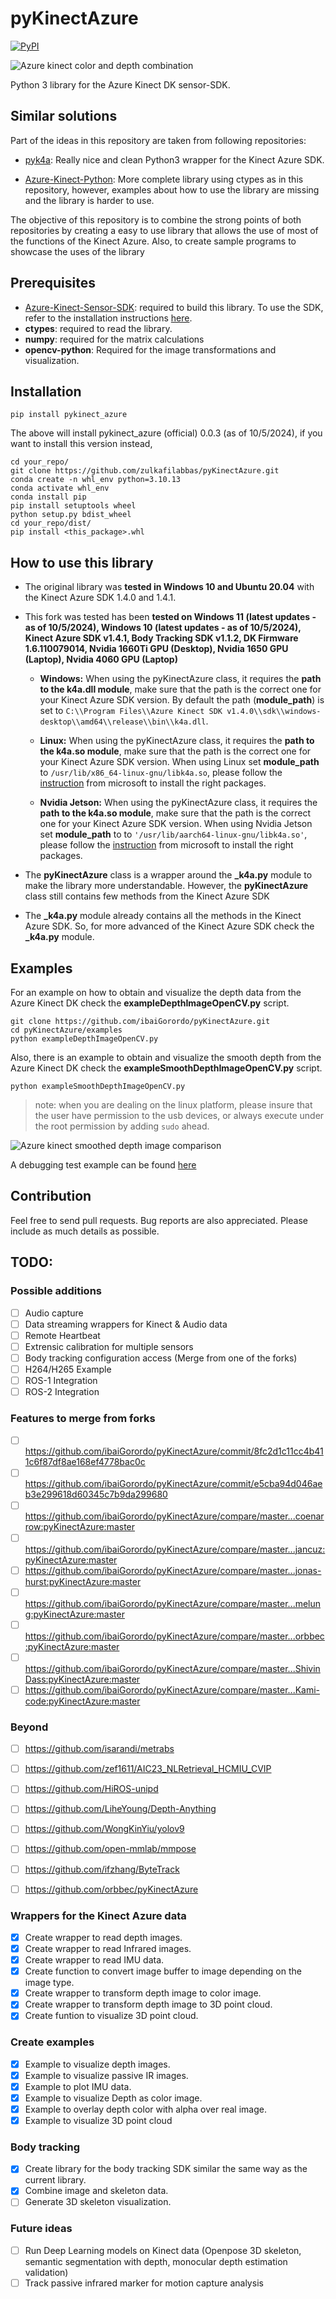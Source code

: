 # pyKinectAzure
[![PyPI](https://img.shields.io/pypi/v/pykinect-azure?color=2BAF2B)](https://pypi.org/project/pykinect-azure/)

![Azure kinect color and depth combination](https://github.com/ibaiGorordo/pyKinectAzure/blob/master/doc/images/outputImage.jpg)

Python 3 library for the Azure Kinect DK sensor-SDK.

## Similar solutions
Part of the ideas in this repository are taken from following repositories:
* [pyk4a](https://github.com/etiennedub/pyk4a): Really nice and clean Python3 wrapper for the Kinect Azure SDK.

* [Azure-Kinect-Python](https://github.com/hexops/Azure-Kinect-Python): More complete library using ctypes as in this repository, however, examples about how to use the library are missing and the library is harder to use.

The objective of this repository is to combine the strong points of both repositories by creating a easy to use library that allows the use of most of the functions of the Kinect Azure. Also, to create sample programs to showcase the uses of the library

## Prerequisites
* [Azure-Kinect-Sensor-SDK](https://github.com/microsoft/Azure-Kinect-Sensor-SDK): required to build this library.
  To use the SDK, refer to the installation instructions [here](https://github.com/microsoft/Azure-Kinect-Sensor-SDK).
* **ctypes**: required to read the library.
* **numpy**: required for the matrix calculations
* **opencv-python**: Required for the image transformations and visualization.

## Installation
```commandline
pip install pykinect_azure
```
The above will install pykinect_azure (official) 0.0.3 (as of 10/5/2024), if you want to install this version instead,
```commandline
cd your_repo/
git clone https://github.com/zulkafilabbas/pyKinectAzure.git
conda create -n whl_env python=3.10.13
conda activate whl_env
conda install pip
pip install setuptools wheel
python setup.py bdist_wheel
cd your_repo/dist/
pip install <this_package>.whl
```

## How to use this library

* The original library was **tested in Windows 10 and Ubuntu 20.04** with the Kinect Azure SDK 1.4.0 and 1.4.1.
* This fork was tested has been **tested on Windows 11 (latest updates - as of 10/5/2024), Windows 10 (latest updates - as of 10/5/2024), Kinect Azure SDK v1.4.1, Body Tracking SDK v1.1.2, DK Firmware 1.6.110079014, Nvidia 1660Ti GPU (Desktop), Nvidia 1650 GPU (Laptop), Nvidia 4060 GPU (Laptop)**

  - **Windows:** When using the pyKinectAzure class, it requires the **path to the k4a.dll module**, make sure that the path is the correct one for your Kinect Azure SDK version. By default the path (**module_path**) is set to  ```C:\\Program Files\\Azure Kinect SDK v1.4.0\\sdk\\windows-desktop\\amd64\\release\\bin\\k4a.dll```.

  - **Linux:** When using the pyKinectAzure class, it requires the **path to the k4a.so module**, make sure that the path is the correct one for your Kinect Azure SDK version. When using Linux set **module_path** to  ```/usr/lib/x86_64-linux-gnu/libk4a.so```, please follow the [instruction](https://github.com/microsoft/Azure-Kinect-Sensor-SDK/blob/develop/docs/usage.md) from microsoft to install the right packages.
  
   - **Nvidia Jetson:** When using the pyKinectAzure class, it requires the **path to the k4a.so module**, make sure that the path is the correct one for your Kinect Azure SDK version. When using Nvidia Jetson set **module_path** to to  ```'/usr/lib/aarch64-linux-gnu/libk4a.so'```, please follow the [instruction](https://github.com/microsoft/Azure-Kinect-Sensor-SDK/blob/develop/docs/usage.md) from microsoft to install the right packages.

* The **pyKinectAzure** class is a wrapper around the **_k4a.py** module to make the library more understandable. However, the **pyKinectAzure** class still contains few methods from the Kinect Azure SDK

* The **_k4a.py** module already contains all the methods in the Kinect Azure SDK. So, for more advanced of the Kinect Azure SDK check the **_k4a.py** module.

## Examples
For an example on how to obtain and visualize the depth data from the Azure Kinect DK check the **exampleDepthImageOpenCV.py** script.
```
git clone https://github.com/ibaiGorordo/pyKinectAzure.git
cd pyKinectAzure/examples
python exampleDepthImageOpenCV.py
```

Also, there is an example to obtain and visualize the smooth depth from the Azure Kinect DK check the **exampleSmoothDepthImageOpenCV.py** script.
```
python exampleSmoothDepthImageOpenCV.py
```
> note: when you are dealing on the linux platform, please insure that the user have permission to the usb devices, or always execute under the root permission by adding `sudo` ahead.

![Azure kinect smoothed depth image comparison](https://github.com/ibaiGorordo/pyKinectAzure/blob/master/doc/images/Azure%20kinect%20smoothed%20depth%20image.png)

A debugging test example can be found [here](https://github.com/zulkafilabbas/pyKinectAzure/blob/master/examples/exampleColorImageBodyTracking.py)

## Contribution
Feel free to send pull requests.
Bug reports are also appreciated. Please include as much details as possible.

## TODO:
### Possible additions
- [ ] Audio capture
- [ ] Data streaming wrappers for Kinect & Audio data
- [ ] Remote Heartbeat
- [ ] Extrensic calibration for multiple sensors
- [ ] Body tracking configuration access (Merge from one of the forks)
- [ ] H264/H265 Example
- [ ] ROS-1 Integration
- [ ] ROS-2 Integration

### Features to merge from forks
- [ ] https://github.com/ibaiGorordo/pyKinectAzure/commit/8fc2d1c11cc4b411c6f87df8ae168ef4778bac0c
- [ ] https://github.com/ibaiGorordo/pyKinectAzure/commit/e5cba94d046aeb3e299618d60345c7b9da299680
- [ ] https://github.com/ibaiGorordo/pyKinectAzure/compare/master...coenarrow:pyKinectAzure:master
- [ ] https://github.com/ibaiGorordo/pyKinectAzure/compare/master...jancuz:pyKinectAzure:master
- [ ] https://github.com/ibaiGorordo/pyKinectAzure/compare/master...jonas-hurst:pyKinectAzure:master
- [ ] https://github.com/ibaiGorordo/pyKinectAzure/compare/master...melung:pyKinectAzure:master
- [ ] https://github.com/ibaiGorordo/pyKinectAzure/compare/master...orbbec:pyKinectAzure:master
- [ ] https://github.com/ibaiGorordo/pyKinectAzure/compare/master...ShivinDass:pyKinectAzure:master
- [ ] https://github.com/ibaiGorordo/pyKinectAzure/compare/master...Kami-code:pyKinectAzure:master

### Beyond
- [ ] https://github.com/isarandi/metrabs 
- [ ] https://github.com/zef1611/AIC23_NLRetrieval_HCMIU_CVIP 
- [ ] https://github.com/HiROS-unipd
- [ ] https://github.com/LiheYoung/Depth-Anything 
- [ ] https://github.com/WongKinYiu/yolov9 
- [ ] https://github.com/open-mmlab/mmpose 
- [ ] https://github.com/ifzhang/ByteTrack
- [ ] https://github.com/orbbec/pyKinectAzure


### Wrappers for the Kinect Azure data
- [x] Create wrapper to read depth images.
- [x] Create wrapper to read Infrared images.
- [x] Create wrapper to read IMU data.
- [x] Create function to convert image buffer to image depending on the image type.
- [x] Create wrapper to transform depth image to color image.
- [x] Create wrapper to transform depth image to 3D point cloud.
- [x] Create funtion to visualize 3D point cloud.

### Create examples
- [x] Example to visualize depth images.
- [x] Example to visualize passive IR images.
- [x] Example to plot IMU data.
- [x] Example to visualize Depth as color image.
- [x] Example to overlay depth color with alpha over real image.
- [x] Example to visualize 3D point cloud

### Body tracking
- [x] Create library for the body tracking SDK similar the same way as the current library.
- [x] Combine image and skeleton data.
- [ ] Generate 3D skeleton visualization.

### Future ideas
- [ ] Run Deep Learning models on Kinect data (Openpose 3D skeleton, semantic segmentation with depth, monocular depth estimation validation)
- [ ] Track passive infrared marker for motion capture analysis